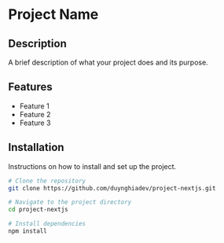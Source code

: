 # Project Name

## Description

A brief description of what your project does and its purpose.

## Features

- Feature 1
- Feature 2
- Feature 3

## Installation

Instructions on how to install and set up the project.

```bash
# Clone the repository
git clone https://github.com/duynghiadev/project-nextjs.git

# Navigate to the project directory
cd project-nextjs

# Install dependencies
npm install
```
